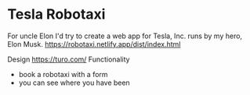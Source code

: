 # Tesla Robotaxi

For uncle Elon
I'd try to create a web app for Tesla, Inc. runs by my hero, Elon Musk.
https://robotaxi.netlify.app/dist/index.html

Design
https://turo.com/ 
Functionality 
- book a robotaxi with a form 
- you can see where you have been 
